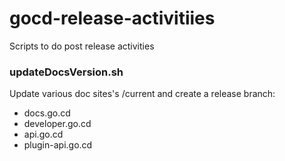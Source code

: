 # gocd-release-activitiies
Scripts to do post release activities

### updateDocsVersion.sh
Update various doc sites's /current and create a release branch:
 * docs.go.cd
 * developer.go.cd
 * api.go.cd
 * plugin-api.go.cd
